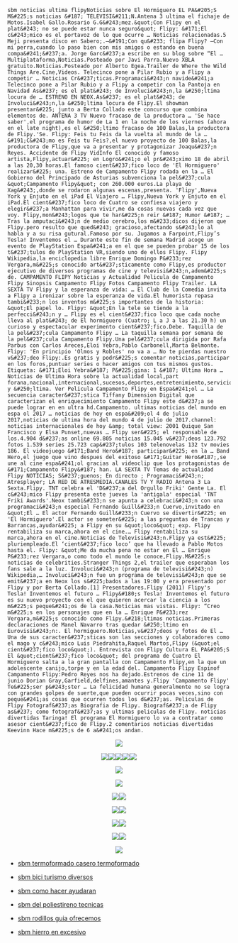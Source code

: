 
```
sbm noticias ultima flipyNoticias sobre El Hormiguero EL PA&#205;S M&#225;s noticias &#187; TELEVISI&#211;N.Antena 3 ultima el fichaje de Motos.Isabel Gallo.Rosario G.G&#243;mez.&quot;Con Flipy en el plat&#243; no se puede estar nunca seguro&quot; Flipy: &#171;El c&#243;mico es el portavoz de lo que ocurre … Noticias relacionadas.5 Meji presenta disco en Sabero;.—&#191;Con qu&#233; flipa Flipy? —Con mi perra,cuando lo paso bien con mis amigos o estando en buena compa&#241;&#237;a. Jorge Garc&#237;a escribe en su blog sobre “El … Multiplataforma,Noticias.Posteado por Javi Parra.Nuevo XBLA gratuito.Noticias.Posteado por Alberto Egea.Trailer de Where the Wild Things Are.Cine,Videos. Telecinco pone a Pilar Rubio y a Flipy a competir … Noticias Cr&#237;ticas.Programaci&#243;n navide&#241;a Telecinco pone a Pilar Rubio y a Flipy a competir con la Pantoja en Navidad As&#237; es el plat&#243; de Involuci&#243;n,la &#250;ltima locura de … ESTRENO EN NEOX.As&#237; es el plat&#243; de Involuci&#243;n,la &#250;ltima locura de Flipy.El showman presentar&#225; junto a Berta Collado este concurso que combina elementos de. ANTENA 3 TV Nuevo fracaso de la productora … 'Se hace saber',el programa de humor de La 1 en la noche de los viernes (ahora en el late night),es el &#250;ltimo fracaso de 100 Balas,la productora de Flipy.'Se. Flipy: Feis tu Feis da la vuelta al mundo de la … &#191;C&#243;mo es Feis tu Feis?,el nuevo proyecto de 100 Balas,la productora de Flipy,que va a presentar y protagonizar Joaqu&#237;n Reyes. Accidente de Flipy VidInfo El conocido y famoso artista,Flipy,actuar&#225; en Logro&#241;o el pr&#243;ximo 18 de abril a las 20,30 horas.El famoso cient&#237;fico loco de 'El Hormiguero' realizar&#225; una. Estreno de Campamento Flipy rodada en la … El Gobierno del Principado de Asturias subvenciona la pel&#237;cula &quot;Campamento Flipy&quot; con 260.000 euros.La playa de Xag&#243;,donde se rodaron algunas escenas,presenta. 'Flipy',Nueva York y Enjuto en el iPad El Viajero … Flipy,Nueva York y Enjuto en el iPad.El cient&#237;fico loco de Cuatro se confiesa viajero y elegir&#237;a Manhattan para vivir,me da cosas nuevas cada vez que voy. Flipy,mon&#243;logos que te har&#225;n reir &#187; Humor &#187; … Tras la amputaci&#243;n de medio cerebro,los m&#233;dicos dijeron que Flipy.pero resulto que qued&#243; gracioso,afectando s&#243;lo al habla y a su risa gutural.Famoso por su. Jugamos a Farpoint,Flipy’s Tesla! Inventemos el … Durante este fin de semana Madrid acoge un evento de PlayStation Espa&#241;a en el que se pueden probar 15 de los t&#237;tulos de PlayStation VR,siendo uno de ellos Flipy. Flipy Wikipedia,la enciclopedia libre Enrique Domingo P&#233;rez Vergara,m&#225;s conocido art&#237;sticamente como Flipy,es productor ejecutivo de diversos programas de cine y televisi&#243;n,adem&#225;s de. CAMPAMENTO FLIPY Noticias y Actualidad Pelicula de Campamento Flipy Sinopsis Campamento Flipy Fotos Campamento Flipy Trailer. LA SEXTA TV Flipy y la esperanza de vida: … El Club de la Comedia invita a Flipy a ironizar sobre la esperanza de vida.El humorista repasa tambi&#233;n los inventos m&#225;s importantes de la historia: &quot;El papel lo. Flipy: &quot;En la tele se tiende a la perfecci&#243;n y … Flipy es el cient&#237;fico loco que cada noche lleva al plat&#243; de El hormiguero (Cuatro; L a J a las 21.30 h) un curioso y espectacular experimento cient&#237;fico.Debe. Taquilla de la pel&#237;cula Campamento Flipy … La taquilla semana por semana de la pel&#237;cula Campamento Flipy.Una pel&#237;cula dirigida por Rafa Parbus con Carlos Areces,Eloi Yebra,Pablo Carbonell,Marta Belmonte. Flipy: 'En principio 'Olmos y Robles' no va a … No te pierdas nuestro v&#237;deo Flipy:.Es gratis y podr&#225;s comentar noticias,participar en los foros,puntuar series o hacer amigos con tus mismos gustos. Etiqueta: &#171;Eloi Yebra&#187; P&#225;gina: 1 &#187; Ultima Hora … Noticias de Ultima Hora sobre la actualidad local,part forana,nacional,internacional,sucesos,deportes,entretenimiento,servicios,gente,especiales y &#250;ltima. Ver Pelicula Campamento Flipy en Espa&#241;ol … La secuencia caracter&#237;stica Tiffany Dimension Digital que caracterizan el enriquecimiento Campamento Flipy este d&#237;a se puede lograr en en ultra hd.Campamento. ultimas noticias del mundo en espa ol 2017 … noticias de hoy en espa&#209;ol 4 de julio 2017,noticias de ultima hora del mundo 4 de julio de 2017.channel: noticias internacionales de hoy &amp; total view: 2001 Quique San Francisco y Elsa Punset,nuevas … Flipy ser&#225; el responsable de los.4.904 d&#237;as online 69.805 noticias 15.045 v&#237;deos 123.792 fotos 1.539 series 25.723 cap&#237;tulos 103 telenovelas 132 tv movies 186. El videojuego &#171;Band Hero&#187; participar&#225; en la … Band Hero,el juego que vino despues del exitoso &#171;Guitar Hero&#187;,se une al cine espa&#241;ol gracias al videoclip que los protagonistas de &#171;Campamento Flipy&#187; han. LA SEXTA TV Temas de actualidad Flipy NOTICIAS; S&#237;guenos; En directo ; Programaci&#243;n; Atresplayer; LA RED DE ATRESMEDIA.CANALES TV Y RADIO Antena 3 La Sexta.Flipy. TNT celebra el 'D&#237;a del Orgullo Friki' Gente La. El c&#243;mico Flipy presenta este jueves la 'antigala' especial 'TNT Friki Awards'.Neox tambi&#233;n se apunta a celebraci&#243;n con una programaci&#243;n especial Fernando Guill&#233;n Cuervo,invitado en &quot;El … El actor Fernando Guill&#233;n Cuervo se divertir&#225; en 'El Hormiguero'.El actor se someter&#225; a las preguntas de Trancas y Barrancas,ayudar&#225; a Flipy en su &quot;loco&quot; exp. Flipy rentabiliza su marca,ahora en el cine.… Flipy rentabiliza su marca,ahora en el cine.Noticias de Televisi&#243;n.Flipy ya est&#225; pluriempleado.El ‘cient&#237;fico loco’ que ha llevado a Pablo Motos hasta el. Flipy: &quot;Me da mucha pena no estar en El … Enrique P&#233;rez Vergara,o como todo el mundo le conoce,Flipy.M&#225;s noticias de celebrities.Stranger Things 2,el trailer que esperaban los fans sale a la luz. Involuci&#243;n (programa de televisi&#243;n) Wikipedia,… Involuci&#243;n fue un programa de televisi&#243;n que se emit&#237;a en Neox los s&#225;bados a las 19:00 y era presentado por Flipy y por Berta Collado.[1] Presentadores.Flipy (2011) Flipy's Tesla! Inventemos el futuro … Flipy&#180;s Tesla! Inventemos el futuro es su nuevo proyecto con el que quieren acercar la ciencia a los m&#225;s peque&#241;os de la casa.Noticias mas vistas. Flipy: “Creo m&#225;s en los personajes que en la … Enrique P&#233;rez Vergara,m&#225;s conocido como Flipy.&#218;ltimas noticias.Primeras declaraciones de Manel Navarro tras quedar &#250;ltimo en Eurovisi&#243;n:. El hormiguero.Noticias,v&#237;deos y fotos de El … Una de sus caracter&#237;sticas son las secciones y colaboradores como el mago y c&#243;mico Luis Piedrahita,Raquel Martos,Flipy (&quot;el cient&#237;fico loco&quot;). Entrevista con Flipy Cultura EL PA&#205;S El &quot;cient&#237;fico loco&quot; del programa de Cuatro El Hormiguero salta a la gran pantalla con Campamento Flipy,en la que un adolescente canijo,torpe y en la edad del. Campamento Flipy Espinof Campamento Flipy:Pedro Reyes nos ha dejado.Estrenos de cine 11 de junio Dorian Gray,Garfield,delfines,amantes y.Flipy 'Campamento Flipy' Te&#225;ser p&#243;ster … La felicidad humana generalmente no se logra con grandes golpes de suerte,que pueden ocurrir pocas veces,sino con peque&#241;as cosas que ocurren todos los d&#237;as. Peliculas de Flipy Fotograf&#237;as Biografia de Flipy. Biograf&#237;a de Flipy as&#237; como fotograf&#237;as y ultimas peliculas de Flipy. noticias divertidas Taringa! El programa El Hormiguero lo va a contratar como asesor cient&#237;fico de Flipy.2 comentarios noticias divertidas Keevinn Hace m&#225;s de 6 a&#241;os andan. 
```

<div align="center">

<a href="https://es-crusher.shibang-china.com/github&k=sbm+noticias+ultima+flipy"><img src="https://static.shibang-china.com/es/crusher/logo.jpg"></a>

<a href="https://es-crusher.shibang-china.com/github&k=sbm+noticias+ultima+flipy"><img src="https://static.shibang-china.com/es/crusher/index.jpg"></a><a href="https://es-crusher.shibang-china.com/material.htmlgithub&k=sbm+noticias+ultima+flipy"><img src="https://static.shibang-china.com/es/crusher/material.jpg"></a><a href="https://es-crusher.shibang-china.com/application.htmlgithub&k=sbm+noticias+ultima+flipy"><img src="https://static.shibang-china.com/es/crusher/application.jpg"></a><a href="https://es-crusher.shibang-china.com/aboutus.htmlgithub&k=sbm+noticias+ultima+flipy"><img src="https://static.shibang-china.com/es/crusher/aboutus.jpg"></a><a href="https://es-crusher.shibang-china.com/contact.htmlgithub&k=sbm+noticias+ultima+flipy"><img src="https://static.shibang-china.com/es/crusher/contact.jpg"></a>

<a href="https://es-crusher.shibang-china.com/github&k=sbm+noticias+ultima+flipy"><img src="https://static.shibang-china.com/es/crusher/banner.jpg"></a>

<a href="https://swt.shibang-china.com/github&k=sbm+noticias+ultima+flipy"><img src="https://static.shibang-china.com/es/crusher/text.jpg"></a>

<a href="https://swt.shibang-china.com/github&k=sbm+noticias+ultima+flipy"><img src="https://static.shibang-china.com/es/crusher/chat.jpg"></a><a href="https://es-crusher.shibang-china.com/contact.htmlgithub&k=sbm+noticias+ultima+flipy"><img src="https://static.shibang-china.com/es/crusher/message.jpg"></a>

<a href="https://es-crusher.shibang-china.com/products/pe.htmlgithub&k=sbm+noticias+ultima+flipy"><img src="https://static.shibang-china.com/es/crusher/pe.jpg"></a><a href="https://es-crusher.shibang-china.com/products/pf.htmlgithub&k=sbm+noticias+ultima+flipy"><img src="https://static.shibang-china.com/es/crusher/pf.jpg"></a>

<a href="https://es-crusher.shibang-china.com/products/hpt.htmlgithub&k=sbm+noticias+ultima+flipy"><img src="https://static.shibang-china.com/es/crusher/hpt.jpg"></a><a href="https://es-crusher.shibang-china.com/products/vsi.htmlgithub&k=sbm+noticias+ultima+flipy"><img src="https://static.shibang-china.com/es/crusher/vsi.jpg"></a>

<a href="https://es-crusher.shibang-china.com/products/klv.htmlgithub&k=sbm+noticias+ultima+flipy"><img src="https://static.shibang-china.com/es/crusher/klv.jpg"></a><a href="https://es-crusher.shibang-china.com/products/portable.htmlgithub&k=sbm+noticias+ultima+flipy"><img src="https://static.shibang-china.com/es/crusher/portable.jpg"></a>

<a href="https://swt.shibang-china.com/github&k=sbm+noticias+ultima+flipy"><img src="https://static.shibang-china.com/es/crusher/case.jpg"></a>

</div>


* [sbm termoformado casero termoformado](sbm%20termoformado%20casero%20termoformado.md)

* [sbm bici turismo diversos](sbm%20bici%20turismo%20diversos.md)

* [sbm como hacer ayudaran](sbm%20como%20hacer%20ayudaran.md)

* [sbm del poliestireno tecnicas](sbm%20del%20poliestireno%20tecnicas.md)

* [sbm rodillos guia ofrecemos](sbm%20rodillos%20guia%20ofrecemos.md)

* [sbm hierro en excesivo](sbm%20hierro%20en%20excesivo.md)